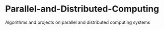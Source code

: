 # Parallel-and-Distributed-Computing
Algorithms and projects on parallel and distributed computing systems
